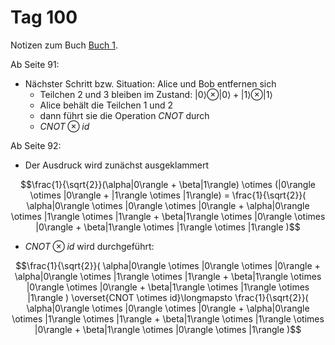 # Tag 100

Notizen zum Buch [Buch 1](../Buch1.md).

Ab Seite 91:
* Nächster Schritt bzw. Situation: Alice und Bob entfernen sich
  - Teilchen 2 und 3 bleiben im Zustand: $|0\rangle \otimes |0\rangle + |1\rangle \otimes |1\rangle$
  - Alice behält die Teilchen 1 und 2
  - dann führt sie die Operation $CNOT$ durch
  - $CNOT \otimes id$

Ab Seite 92:
* Der Ausdruck wird zunächst ausgeklammert
```math
\frac{1}{\sqrt{2}}(\alpha|0\rangle + \beta|1\rangle) \otimes (|0\rangle \otimes |0\rangle + |1\rangle \otimes |1\rangle)
=
\frac{1}{\sqrt{2}}(
\alpha|0\rangle \otimes |0\rangle \otimes |0\rangle +
\alpha|0\rangle \otimes |1\rangle \otimes |1\rangle +
\beta|1\rangle \otimes |0\rangle \otimes |0\rangle +
\beta|1\rangle \otimes |1\rangle \otimes |1\rangle
)
```
* $CNOT \otimes id$ wird durchgeführt:
```math
\frac{1}{\sqrt{2}}(
\alpha|0\rangle \otimes |0\rangle \otimes |0\rangle +
\alpha|0\rangle \otimes |1\rangle \otimes |1\rangle +
\beta|1\rangle \otimes |0\rangle \otimes |0\rangle +
\beta|1\rangle \otimes |1\rangle \otimes |1\rangle
)
\overset{CNOT \otimes id}\longmapsto
\frac{1}{\sqrt{2}}(
\alpha|0\rangle \otimes |0\rangle \otimes |0\rangle +
\alpha|0\rangle \otimes |1\rangle \otimes |1\rangle +
\beta|1\rangle \otimes |1\rangle \otimes |0\rangle +
\beta|1\rangle \otimes |0\rangle \otimes |1\rangle
)
```
